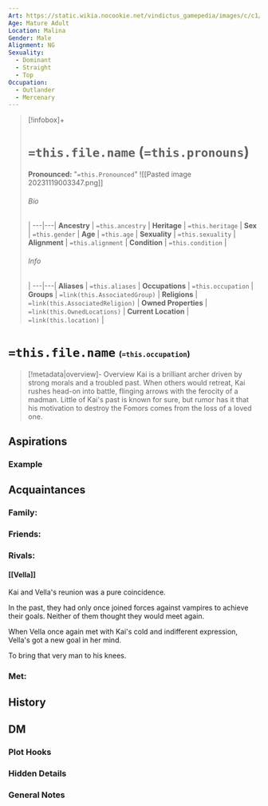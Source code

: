 ```yaml
---
Art: https://static.wikia.nocookie.net/vindictus_gamepedia/images/c/c1/Kai_%28NPC_Icon%29.png/revision/latest?cb=20200430035420
Age: Mature Adult
Location: Malina
Gender: Male
Alignment: NG
Sexuality:
  - Dominant
  - Straight
  - Top
Occupation:
  - Outlander
  - Mercenary
---
```


> [!infobox]+
> # `=this.file.name` (`=this.pronouns`)
> **Pronounced:**  "`=this.Pronounced`"
> ![[Pasted image 20231119003347.png]]
> ###### Bio
>  |
> ---|---|
> **Ancestry** | `=this.ancestry` |
> **Heritage** | `=this.heritage` |
> **Sex** | `=this.gender` |
> **Age** | `=this.age` |
> **Sexuality** | `=this.sexuality` |
> **Alignment** | `=this.alignment` |
> **Condition** | `=this.condition` |
> ###### Info
>  |
> ---|---|
> **Aliases** | `=this.aliases` |
> **Occupations** | `=this.occupation` |
> **Groups** | `=link(this.AssociatedGroup)` |
> **Religions** | `=link(this.AssociatedReligion)` |
> **Owned Properties** | `=link(this.OwnedLocations)` |
> **Current Location** | `=link(this.location)` |

# **`=this.file.name`** <span style="font-size: medium">(`=this.occupation`)</span>
> [!metadata|overview]- Overview 
> Kai is a brilliant archer driven by strong morals and a troubled past. When others would retreat, Kai rushes head-on into battle, flinging arrows with the ferocity of a madman. Little of Kai's past is known for sure, but rumor has it that his motivation to destroy the Fomors comes from the loss of a loved one.

## Aspirations
### Example


## Acquaintances
### Family:


### Friends:


### Rivals:
#### [[Vella]] 
Kai and Vella's reunion was a pure coincidence.

In the past, they had only once joined forces against vampires to achieve their goals. Neither of them thought they would meet again.

When Vella once again met with Kai's cold and indifferent expression, Vella's got a new goal in her mind.

To bring that very man to his knees.

### Met:


## History


## DM
### Plot Hooks


### Hidden Details


### General Notes

